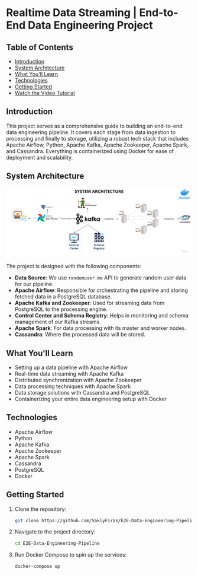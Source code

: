 # Realtime Data Streaming | End-to-End Data Engineering Project

## Table of Contents

- [Introduction](#introduction)
- [System Architecture](#system-architecture)
- [What You'll Learn](#what-youll-learn)
- [Technologies](#technologies)
- [Getting Started](#getting-started)
- [Watch the Video Tutorial](#watch-the-video-tutorial)

## Introduction

This project serves as a comprehensive guide to building an end-to-end data engineering pipeline. It covers each stage from data ingestion to processing and finally to storage, utilizing a robust tech stack that includes Apache Airflow, Python, Apache Kafka, Apache Zookeeper, Apache Spark, and Cassandra. Everything is containerized using Docker for ease of deployment and scalability.

## System Architecture

![System Architecture](https://github.com/SaklyFiras/E2E-Data-Engineering-Pipeline/blob/main/Data%20engineering%20architecture.png)

The project is designed with the following components:

- **Data Source**: We use `randomuser.me` API to generate random user data for our pipeline.
- **Apache Airflow**: Responsible for orchestrating the pipeline and storing fetched data in a PostgreSQL database.
- **Apache Kafka and Zookeeper**: Used for streaming data from PostgreSQL to the processing engine.
- **Control Center and Schema Registry**: Helps in monitoring and schema management of our Kafka streams.
- **Apache Spark**: For data processing with its master and worker nodes.
- **Cassandra**: Where the processed data will be stored.

## What You'll Learn

- Setting up a data pipeline with Apache Airflow
- Real-time data streaming with Apache Kafka
- Distributed synchronization with Apache Zookeeper
- Data processing techniques with Apache Spark
- Data storage solutions with Cassandra and PostgreSQL
- Containerizing your entire data engineering setup with Docker

## Technologies

- Apache Airflow
- Python
- Apache Kafka
- Apache Zookeeper
- Apache Spark
- Cassandra
- PostgreSQL
- Docker

## Getting Started

1. Clone the repository:

   ```bash
   git clone https://github.com/SaklyFiras/E2E-Data-Engineering-Pipeline.git
   ```

2. Navigate to the project directory:

   ```bash
   cd E2E-Data-Engineering-Pipeline
   ```

3. Run Docker Compose to spin up the services:
   ```bash
   docker-compose up
   ```
